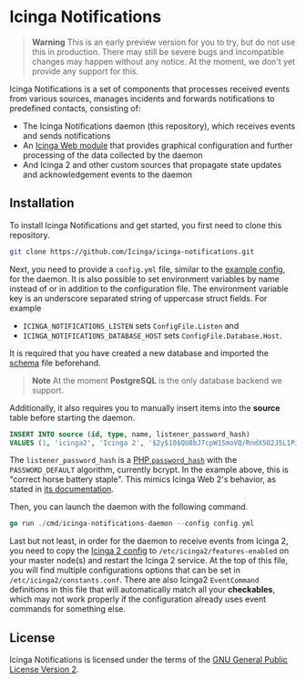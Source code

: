 # Icinga Notifications

> **Warning**
> This is an early preview version for you to try, but do not use this in production. There may still be severe bugs
> and incompatible changes may happen without any notice. At the moment, we don't yet provide any support for this.

Icinga Notifications is a set of components that processes received events from various sources, manages incidents and
forwards notifications to predefined contacts, consisting of:

* The Icinga Notifications daemon (this repository), which receives events and sends notifications
* An [Icinga Web module](https://github.com/Icinga/icinga-notifications-web) that provides graphical configuration and further processing of the data collected by the daemon
* And Icinga 2 and other custom sources that propagate state updates and acknowledgement events to the daemon

## Installation

To install Icinga Notifications and get started, you first need to clone this repository.
```bash
git clone https://github.com/Icinga/icinga-notifications.git
```

Next, you need to provide a `config.yml` file, similar to the [example config](config.example.yml), for the daemon.
It is also possible to set environment variables by name instead of or in addition to the configuration file.
The environment variable key is an underscore separated string of uppercase struct fields. For example
* `ICINGA_NOTIFICATIONS_LISTEN` sets `ConfigFile.Listen` and
* `ICINGA_NOTIFICATIONS_DATABASE_HOST` sets `ConfigFile.Database.Host`.

It is required that you have created a new database and imported the [schema](schema/pgsql/schema.sql) file beforehand.
> **Note**
> At the moment **PostgreSQL** is the only database backend we support.

Additionally, it also requires you to manually insert items into the **source** table before starting the daemon.
```sql
INSERT INTO source (id, type, name, listener_password_hash)
VALUES (1, 'icinga2', 'Icinga 2', '$2y$10$QU8bJ7cpW1SmoVQ/RndX5O2J5L1PJF7NZ2dlIW7Rv3zUEcbUFg3z2');
```
The `listener_password_hash` is a [PHP `password_hash`](https://www.php.net/manual/en/function.password-hash.php) with the `PASSWORD_DEFAULT` algorithm, currently bcrypt.
In the example above, this is "correct horse battery staple".
This mimics Icinga Web 2's behavior, as stated in [its documentation](https://icinga.com/docs/icinga-web/latest/doc/20-Advanced-Topics/#manual-user-creation-for-database-authentication-backend).

Then, you can launch the daemon with the following command.
```go
go run ./cmd/icinga-notifications-daemon --config config.yml
```

Last but not least, in order for the daemon to receive events from Icinga 2, you need to copy the [Icinga 2 config](icinga2.conf)
to `/etc/icinga2/features-enabled` on your master node(s) and restart the Icinga 2 service. At the top of this file,
you will find multiple configurations options that can be set in `/etc/icinga2/constants.conf`. There are also Icinga2
`EventCommand` definitions in this file that will automatically match all your **checkables**, which may not work
properly if the configuration already uses event commands for something else.

## License

Icinga Notifications is licensed under the terms of the [GNU General Public License Version 2](LICENSE).
